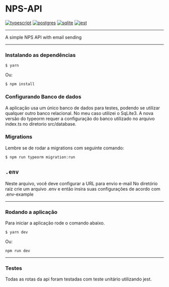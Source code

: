 # NPS-API
[![typescript](https://img.shields.io/badge/typescript-4.3.5-3178c6?style=flat-square&logo=typescript)](https://www.typescriptlang.org/)
[![postgres](https://img.shields.io/badge/typeorm-0.3.10-orang)](https://typeorm.io/)
[![sqlite](https://img.shields.io/badge/sqlite3-5.1.2-blueviolet)](https://www.sqlite.org/index.html)
[![jest](https://img.shields.io/badge/jest-29.2.2-green)](https://jestjs.io/pt-BR/)

--- 

A simple NPS API with email sending

---

### Instalando as dependências

```
$ yarn
```
Ou:
```
$ npm install
```

### **Configurando Banco de dados**
A aplicação usa um único banco de dados para testes, podendo se utilizar qualquer outro banco relacional. No meu caso utilizei o SqLite3.
A nova versão do typeorm requer a configuração do banco utilizado no arquivo index.ts no diretorio src/database. 

### Migrations
Lembre se de rodar a migrations com seguinte comando:

```
$ npm run typeorm migration:run
```

## `.env`
Neste arquivo, você deve configurar a URL para envio e-mail
No diretório raiz crie um arquivo .env e então insira suas configurações de acordo com .env-example

---


### **Rodando a aplicação**
Para iniciar a aplicação rode o comando abaixo.
```
$ yarn dev
```
Ou:
```
npm run dev
```

---


### **Testes**
Todas as rotas da api foram testadas com teste unitário utilizando jest.
